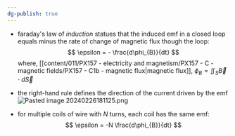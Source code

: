 ```yaml
---
dg-publish: true
---
```

- faraday's law of *induction* statues that the induced emf in a closed loop equals minus the rate of change of magnetic flux though the loop:
$$
\epsilon = - \frac{d\phi_{B}}{dt}
$$
	where, [[content/011/PX157 - electricity and magnetism/PX157 - C - magnetic fields/PX157 - C1b - magnetic flux\|magnetic flux]], $\phi_{B} = \iint_{S}\vec B\cdot d\vec S$ 

- the right-hand rule defines the direction of the current driven by the emf
![Pasted image 20240226181125.png](/img/user/pics/Pasted%20image%2020240226181125.png)
- for multiple coils of wire with $N$ turns, each coil has the same emf:
$$
\epsilon = -N \frac{d\phi_{B}}{dt}
$$
